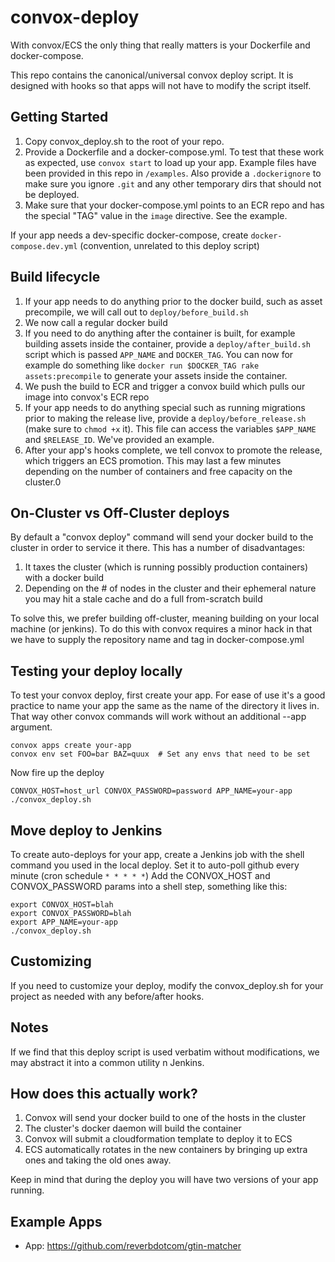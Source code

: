 # convox-deploy

With convox/ECS the only thing that really matters is your Dockerfile and docker-compose.

This repo contains the canonical/universal convox deploy script. It is designed with hooks so that
apps will not have to modify the script itself.

## Getting Started

1. Copy convox_deploy.sh to the root of your repo.
2. Provide a Dockerfile and a docker-compose.yml. To test that these work as expected, use `convox start` to load up your app. Example files have been provided in this repo in `/examples`. Also provide a `.dockerignore` to make sure you ignore `.git` and any other temporary dirs that should not be deployed.
3. Make sure that your docker-compose.yml points to an ECR repo and has the special "TAG" value in the `image` directive. See the example.

If your app needs a dev-specific docker-compose, create `docker-compose.dev.yml` (convention, unrelated to this deploy script)

## Build lifecycle

1. If your app needs to do anything prior to the docker build, such as asset precompile, we will call out to `deploy/before_build.sh`
2. We now call a regular docker build
3. If you need to do anything after the container is built, for example building assets inside the container, provide a `deploy/after_build.sh` script which is passed `APP_NAME` and `DOCKER_TAG`. You can now for example do something like `docker run $DOCKER_TAG rake assets:precompile` to generate your assets inside the container.
4. We push the build to ECR and trigger a convox build which pulls our image into convox's ECR repo
5. If your app needs to do anything special such as running migrations prior to making the release live, provide a `deploy/before_release.sh` (make sure to `chmod +x` it). This file can access the variables `$APP_NAME` and `$RELEASE_ID`. We've provided an example.
6. After your app's hooks complete, we tell convox to promote the release, which triggers an ECS promotion. This may last a few minutes depending on the number of containers and free capacity on the cluster.0

## On-Cluster vs Off-Cluster deploys

By default a "convox deploy" command will send your docker build to the cluster in order to service it there. This has a number of disadvantages:
1. It taxes the cluster (which is running possibly production containers) with a docker build
2. Depending on the # of nodes in the cluster and their ephemeral nature you may hit a stale cache and do a full from-scratch build

To solve this, we prefer building off-cluster, meaning building on your local machine (or jenkins). To do this with convox requires a minor hack in that
we have to supply the repository name and tag in docker-compose.yml

## Testing your deploy locally

To test your convox deploy, first create your app. For ease of use it's a good practice to name your app the same as the name of the directory it lives in. That way other convox commands will work without an additional --app argument.

    convox apps create your-app
    convox env set FOO=bar BAZ=quux  # Set any envs that need to be set

Now fire up the deploy

    CONVOX_HOST=host_url CONVOX_PASSWORD=password APP_NAME=your-app ./convox_deploy.sh

## Move deploy to Jenkins

To create auto-deploys for your app, create a Jenkins job with the shell command you used in the local deploy. Set it to auto-poll github every minute (cron schedule `* * * * *`)
Add the CONVOX_HOST and CONVOX_PASSWORD params into a shell step, something like this:

    export CONVOX_HOST=blah
    export CONVOX_PASSWORD=blah
    export APP_NAME=your-app
    ./convox_deploy.sh

## Customizing

If you need to customize your deploy, modify the convox_deploy.sh for your project as needed with any before/after hooks.

## Notes

If we find that this deploy script is used verbatim without modifications, we may abstract it into a common utility n Jenkins.

## How does this actually work?

1. Convox will send your docker build to one of the hosts in the cluster
2. The cluster's docker daemon will build the container
3. Convox will submit a cloudformation template to deploy it to ECS
4. ECS automatically rotates in the new containers by bringing up extra ones and taking the old ones away.

Keep in mind that during the deploy you will have two versions of your app running.

## Example Apps

  * App: https://github.com/reverbdotcom/gtin-matcher

